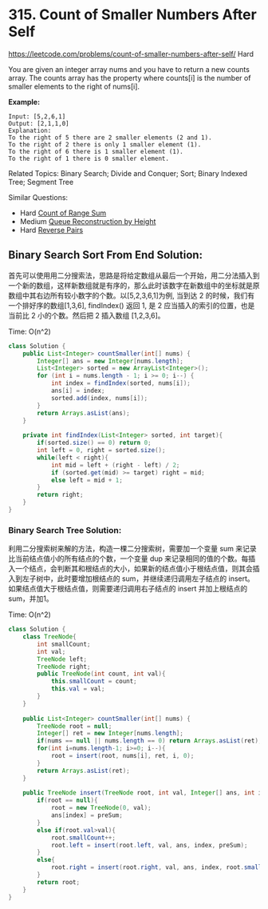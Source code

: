 # 315. Count of Smaller Numbers After Self
<https://leetcode.com/problems/count-of-smaller-numbers-after-self/>
Hard

You are given an integer array nums and you have to return a new counts array. The counts array has the property where counts[i] is the number of smaller elements to the right of nums[i].

**Example:**

    Input: [5,2,6,1]
    Output: [2,1,1,0] 
    Explanation:
    To the right of 5 there are 2 smaller elements (2 and 1).
    To the right of 2 there is only 1 smaller element (1).
    To the right of 6 there is 1 smaller element (1).
    To the right of 1 there is 0 smaller element.

Related Topics: Binary Search; Divide and Conquer; Sort; Binary Indexed Tree; Segment Tree

Similar Questions: 
* Hard [Count of Range Sum](https://leetcode.com/problems/count-of-range-sum/)
* Medium [Queue Reconstruction by Height](https://leetcode.com/problems/queue-reconstruction-by-height/)
* Hard [Reverse Pairs](https://leetcode.com/problems/reverse-pairs/)

## Binary Search Sort From End Solution: 
首先可以使用用二分搜索法，思路是将给定数组从最后一个开始，用二分法插入到一个新的数组，这样新数组就是有序的，那么此时该数字在新数组中的坐标就是原数组中其右边所有较小数字的个数。以[5,2,3,6,1]为例, 当到达 2 的时候，我们有一个排好序的数组[1,3,6], findIndex() 返回 1, 是 2 应当插入的索引的位置，也是当前比 2 小的个数。然后把 2 插入数组 [1,2,3,6]。

Time: O(n^2)

```java
class Solution {
    public List<Integer> countSmaller(int[] nums) {
        Integer[] ans = new Integer[nums.length];
        List<Integer> sorted = new ArrayList<Integer>();
        for (int i = nums.length - 1; i >= 0; i--) {
            int index = findIndex(sorted, nums[i]);
            ans[i] = index;
            sorted.add(index, nums[i]);
        }
        return Arrays.asList(ans);
    }
    
    private int findIndex(List<Integer> sorted, int target){
        if(sorted.size() == 0) return 0;
        int left = 0, right = sorted.size();
        while(left < right){
            int mid = left + (right - left) / 2;
            if (sorted.get(mid) >= target) right = mid;
            else left = mid + 1;
        }
        return right;
    }
}
```

### Binary Search Tree Solution: 
利用二分搜索树来解的方法，构造一棵二分搜索树，需要加一个变量 sum 来记录比当前结点值小的所有结点的个数，一个变量 dup 来记录相同的值的个数。每插入一个结点，会判断其和根结点的大小，如果新的结点值小于根结点值，则其会插入到左子树中，此时要增加根结点的 sum，并继续递归调用左子结点的 insert。如果结点值大于根结点值，则需要递归调用右子结点的 insert 并加上根结点的 sum，并加1。

Time: O(n^2)


```java
class Solution {
    class TreeNode{
        int smallCount;
        int val;
        TreeNode left;
        TreeNode right;
        public TreeNode(int count, int val){
            this.smallCount = count;
            this.val = val;
        }
    }
    
    public List<Integer> countSmaller(int[] nums) {
        TreeNode root = null;
        Integer[] ret = new Integer[nums.length];
        if(nums == null || nums.length == 0) return Arrays.asList(ret);
        for(int i=nums.length-1; i>=0; i--){
            root = insert(root, nums[i], ret, i, 0);
        }
        return Arrays.asList(ret);
    }
    
    public TreeNode insert(TreeNode root, int val, Integer[] ans, int index, int preSum){
        if(root == null){
            root = new TreeNode(0, val);
            ans[index] = preSum;
        }
        else if(root.val>val){
            root.smallCount++;
            root.left = insert(root.left, val, ans, index, preSum);
        }
        else{
            root.right = insert(root.right, val, ans, index, root.smallCount + preSum + (root.val<val?1:0));//only adding 1 on preSum if root.val is only smaller than val
        }
        return root;
    }
}
```

